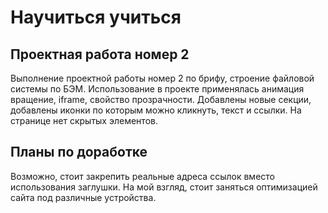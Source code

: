 # Научиться учиться
## Проектная работа номер 2
Выполнение проектной работы номер 2 по брифу, строение файловой системы по БЭМ.
Использование в проекте применялась анимация вращение, iframe, свойство прозрачности.
Добавлены новые секции, добавлены иконки по которым можно кликнуть, текст и ссылки.
На странице нет скрытых элементов.
## Планы по доработке
Возможно, стоит закрепить реальные адреса ссылок вместо использования заглушки.
На мой взгляд, стоит заняться оптимизацией сайта под различные устройства.
